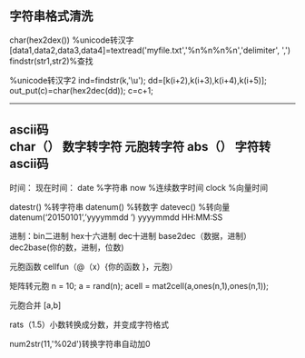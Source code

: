 
## 字符串格式清洗
char(hex2dex())     %unicode转汉字
[data1,data2,data3,data4]=textread('myfile.txt','%n%n%n%n','delimiter', ',')
 findstr(str1,str2)%查找

%unicode转汉字2
ind=findstr(k,'\u');
dd=[k(i+2),k(i+3),k(i+4),k(i+5)];
    out_put(c)=char(hex2dec(dd));
    c=c+1;

---
ascii码   
char（）   数字转字符  元胞转字符
abs（）      字符转ascii码
---
时间：
现在时间：
date      %字符串
now      %连续数字时间
clock      %向量时间

datestr()   %转字符串     datenum()    %转数字    datevec()     %转向量
datenum(‘20150101’,’yyyymmdd ’)
yyyymmdd HH:MM:SS

进制：bin二进制 hex十六进制   dec十进制
base2dec（数据，进制）
dec2base(你的数，进制，位数)


元胞函数
cellfun（@（x）{你的函数 }，元胞）


矩阵转元胞
n = 10;
a = rand(n);
acell = mat2cell(a,ones(n,1),ones(n,1));

元胞合并
[a,b]


rats（1.5）小数转换成分数，并变成字符格式



num2str(11,'%02d')转换字符串自动加0
